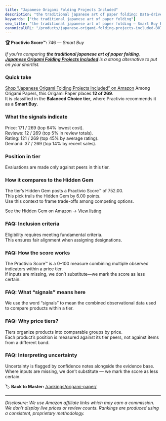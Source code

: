```yaml
---
title: "Japanese Origami Folding Projects Included"
description: "the traditional japanese art of paper folding: Data-driven within Balanced Choice ranking using the Practivio Score™. Positioned by quality, value, demand, fin…"
keywords: ["the traditional japanese art of paper folding"]
seo_title: "the traditional japanese art of paper folding — Smart Buy Balanced Choice (2025)"
canonicalURL: "/products/japanese-origami-folding-projects-included-B07QPK4TVM/"
---
```


**🏆 Practivio Score™:** 746 — _Smart Buy_


*If you're comparing **the traditional japanese art of paper folding**, **[Japanese Origami Folding Projects Included](https://www.amazon.com/dp/B07QPK4TVM?tag=practivio-20)** is a strong alternative to put on your shortlist.*
### Quick take
[Shop “Japanese Origami Folding Projects Included” on Amazon](https://www.amazon.com/dp/B07QPK4TVM?tag=practivio-20)
Among Origami Papers, this Origami Paper places **12 of 269**.  
It is classified in the **Balanced Choice tier**, where Practivio recommends it as a **Smart Buy**.

### What the signals indicate
Price: 171 / 269 (top 64% lowest cost).  
Reviews: 12 / 269 (top 5% in review totals).  
Rating: 121 / 269 (top 45% by average rating).  
Demand: 37 / 269 (top 14% by recent sales).

### Position in tier
Evaluations are made only against peers in this tier.

### How it compares to the Hidden Gem
The tier’s Hidden Gem posts a Practivio Score™ of 752.00.  
This pick trails the Hidden Gem by 6.00 points.  
Use this context to frame trade-offs among competing options.  

See the Hidden Gem on Amazon → [View listing](https://www.amazon.com/dp/B07VYVH18C?tag=practivio-20)

### FAQ: Inclusion criteria
Eligibility requires meeting fundamental criteria.  
This ensures fair alignment when assigning designations.

### FAQ: How the score works
The Practivio Score™ is a 0–100 measure combining multiple observed indicators within a price tier.  
If inputs are missing, we don’t substitute—we mark the score as less certain.

### FAQ: What “signals” means here
We use the word “signals” to mean the combined observational data used to compare products within a tier.

### FAQ: Why price tiers?
Tiers organize products into comparable groups by price.  
Each product’s position is measured against its tier peers, not against items from a different band.

### FAQ: Interpreting uncertainty
Uncertainty is flagged by confidence notes alongside the evidence base.  
Where inputs are missing, we don’t substitute — we mark the score as less certain.


🏷️ **Back to Master:** [/rankings/origami-paper/](/rankings/origami-paper/)

---
_Disclosure: We use Amazon affiliate links which may earn a commission. We don’t display live prices or review counts. Rankings are produced using a consistent, proprietary methodology._
